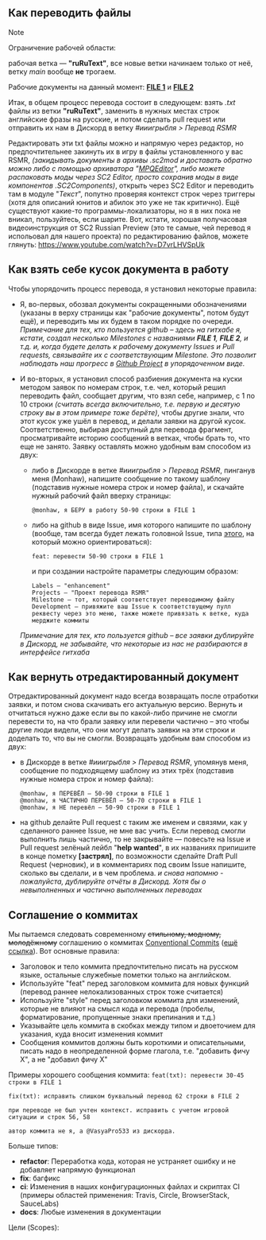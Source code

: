 ## Как переводить файлы

> [!NOTE]
> Ограничение рабочей области:
>
> рабочая ветка — **"ruRuText"**, все новые ветки начинаем только от неё, ветку *main* вообще **не** трогаем.
>
> Рабочие документы на данный момент: [**FILE 1**](https://github.com/ShiningTwist/rs_mr_rus_locale/blob/main/Work_zone/RSMR_MOD_DirTree/StarCraft%20II/Mods/RSMR-Units_Mod.SC2Mod/ruRU.SC2Data/LocalizedData/GameStrings.txt) и  [**FILE 2**](https://github.com/ShiningTwist/rs_mr_rus_locale/blob/main/Work_zone/RSMR_MOD_DirTree/StarCraft%20II/Mods/RSMRmod.SC2Mod/ruRU.SC2Data/LocalizedData/GameStrings.txt)

Итак, в общем процесс перевода состоит в следующем: взять *.txt* файлы из ветки **"ruRuText"**, заменить в нужных местах строк английские фразы на русские, и потом сделать pull request или отправить их нам в Дискорд в ветку *#ииигрыбля > Перевод RSMR* 

Редактировать эти txt файлы можно и напрямую через редактор, но предпочтительнее закинуть их в игру в файлы установленного у вас RSMR, *(закидывать документы в архивы .sc2mod и доставать обратно можно либо с помощью архиватора "[MPQEditor](https://xgm.guru/p/wc3/mpqeditornew)", либо можете распаковать моды через SC2 Editor, просто сохранив моды в виде компонентов .SC2Components)*, открыть через SC2 Editor и переводить там в модуле "*Текст*", попутно проверяя контекст строк через триггеры (хотя для описаний юнитов и абилок это уже не так критично). Ещё существуют какие-то программы-локализаторы, но я в них пока не вникал, пользуйтесь, если шарите.
Вот, кстати, хорошая получасовая видеоинструкция от SC2 Russian Preview (это те самые, чей перевод я испольовал для нашего проекта) по редактированию файлов, можете глянуть: https://www.youtube.com/watch?v=D7vrLHVSpUk


## Как взять себе кусок документа в работу

Чтобы упорядочить процесс перевода, я установил некоторые правила:   
   + Я, во-первых, обозвал документы сокращенными обозначениями (указаны в верху страницы как "рабочие документы", потом будут ещё), и переводить мы их будем в таком порядке по очереди.
      *Примечание для тех, кто пользуется github – здесь на гитхабе я, кстати, создал несколько Milestones с названиями **FILE 1**, **FILE 2**, и т.д. и, когда будете делать к рабочему документу Issues и Pull requests, связывайте их с соответствующим Milestone. Это позволит наблюдать наш прогресс в [Github Project](https://github.com/users/ShiningTwist/projects/5) в упорядоченном виде.*
     
   + И во-вторых, я установил способ разбиения документа на куски методом заявок по номерам строк, т.е. чел, который решил переводить файл, сообщает другим, что взял себе, например, с 1 по 10 строки *(считать всегда включительно, т.е. первую и десятую строку вы в этом примере тоже берёте)*, чтобы другие знали, что этот кусок уже ушёл в перевод, и делали заявки на другой кусок. Соответственно, выбирая доступный для перевода фрагмент, просматривайте историю сообщений в ветках, чтобы брать то, что еще не занято.
   Заявку оставлять можно удобным вам способом из двух:
      - либо в Дискорде в ветке *#ииигрыбля > Перевод RSMR*, пинганув меня (Monhaw), напишите сообщение по такому шаблону (подставив нужные номера строк и номер файла), и скачайте нужный рабочий файл вверху страницы:
        ```
        @monhaw, я БЕРУ в работу 50-90 строки в FILE 1
        ```
      - либо на github в виде Issue, имя которого напишите по шаблону (вообще, там всегда будет лежать головной Issue, типа [этого](https://github.com/ShiningTwist/rs_mr_rus_locale/issues/1), на который можно ориентироваться):
        ```
        feat: перевести 50-90 строки в FILE 1   
        ```
          и при создании настройте параметры следующим образом: 
        ```
        Labels — "enhancement"   
        Projects — "Проект перевода RSMR"   
        Milestone — тот, который соответствует переводимому файлу
        Development — привяжите ваш Issue к соответствущему пулл реквесту через это меню, также можете привязать к ветке, куда мерджите коммиты
        ```
      *Примечание для тех, кто пользуется github – все заявки дублируйте в Дискорд, не забывайте, что некоторые из нас не разбираются в интерфейсе гитхаба*   

## Как вернуть отредактированный документ 

Отредактированный документ надо всегда возвращать после отработки заявки, и потом снова скачивать его актуальную версию. Вернуть и отчитаться нужно даже если вы по какой-либо причине не смогли перевести то, на что брали заявку или перевели частично – это чтобы другие люди видели, что они могут делать заявки на эти строки и доделать то, что вы не смогли. Возвращать удобным вам способом из двух:   
   + в Дискорде в ветке *#ииигрыбля > Перевод RSMR*, упомянув меня, сообщение по подходящему шаблону из этих трёх (подставив нужные номера строк и номер файла):    
     ```   
     @monhaw, я ПЕРЕВЁЛ – 50-90 строки в FILE 1         
     @monhaw, я ЧАСТИЧНО ПЕРЕВЁЛ – 50-70 строки в FILE 1   
     @monhaw, я НЕ перевёл – 50-90 строки в FILE 1    
     ```    
   + на github делайте Pull request с таким же именем и связями, как у сделанного раннее Issue, не мне вас учить. Если перевод смогли выполнить лишь частично, то не закрывайте — повесьте на Issue и Pull request зелёный лейбл "**help wanted**", в их названиях припишите в конце пометку **[застрял]**, по возможности сделайте Draft Pull Request (черновик), и в комментариях под своим Issue напишите, сколько вы сделали, и в чем проблема.
*и снова напомню - пожалуйста, дублируйте отчёты в Дискорд. Хотя бы о невыполненных и частично выполненных переводах*


## Соглашение о коммитах

Мы пытаемся следовать современному ~~стильному, модному, молодёжному~~ соглашению о коммитах [Conventional Commits](https://www.conventionalcommits.org/ru/v1.0.0/) ([ещё ссылка](https://github.com/angular/angular/blob/22b96b9/CONTRIBUTING.md#-commit-message-guidelines)). Вот основные правила:

- Заголовок и тело коммита предпочтительно писать на русском языке, остальные служебные пометки только на английском.
- Используйте "feat" перед заголовком коммита для новых функций (перевод раннее нелокализованных строк тоже считается)
- Используйте "style" перед заголовком коммита для изменений, которые не влияют на смысл кода и перевода (пробелы, форматирование, пропущенные знаки препинания и т.д.)
- Указывайте цель коммита в скобках между типом и двоеточием для указания, куда вносит изменения коммит
- Сообщения коммитов должны быть короткими и описательными, писать надо в неопределенной форме глагола, т.е. "добавить фичу X", а не "добавил фичу X"

Примеры хорошего сообщения коммита: `feat(txt): перевести 30-45 строки в FILE 1`

```
fix(txt): исправить слишком буквальный перевод 62 строки в FILE 2

при переводе не был учтен контекст. исправить с учетом игровой ситуации и строк 56, 58 

автор коммита не я, а @VasyaPro533 из дискорда. 
```

 Больше типов: 
 * **refactor**: Переработка кода, которая не устраняет ошибку и не добавляет напрямую функционал
 * **fix**: багфикс
 * **ci**: Изменения в наших конфигурационных файлах и скриптах CI (примеры областей применения: Travis, Circle, BrowserStack, SauceLabs)
* **docs**: Любые изменения в документации

Цели (Scopes):

